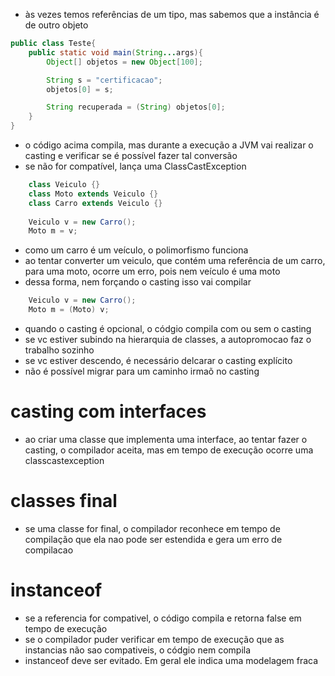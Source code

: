 * às vezes temos referências de um tipo, mas sabemos que a instância é de outro objeto

```java
public class Teste{
    public static void main(String...args){
        Object[] objetos = new Object[100];

        String s = "certificacao";
        objetos[0] = s;

        String recuperada = (String) objetos[0];
    }
}
```

* o código acima compila, mas durante a execução a JVM vai realizar o casting e verificar se é possível fazer tal conversão
* se não for compatível, lança uma ClassCastException

```java
    class Veiculo {}
    class Moto extends Veiculo {}
    class Carro extends Veiculo {}
    
    Veiculo v = new Carro();
    Moto m = v;
```

* como um carro é um veículo, o polimorfismo funciona
* ao tentar converter um veiculo, que contém uma referência de um carro, para uma moto, ocorre um erro, pois nem veículo é uma moto
* dessa forma, nem forçando o casting isso vai compilar

```java
    Veiculo v = new Carro();
    Moto m = (Moto) v;
```

* quando o casting é opcional, o códgio compila com ou sem o casting
* se vc estiver subindo na hierarquia de classes, a autopromocao faz o trabalho sozinho
* se vc estiver descendo, é necessário delcarar o casting explícito
* não é possível migrar para um caminho irmaõ no casting

# casting com interfaces

* ao criar uma classe que implementa uma interface, ao tentar fazer o casting, o compilador aceita, mas em tempo de execução ocorre uma classcastexception

# classes final

* se uma classe for final, o compilador reconhece em tempo de compilação que ela nao pode ser estendida e gera um erro de compilacao

# instanceof

* se a referencia for compativel, o código compila e retorna false em tempo de execução
* se o compilador puder verificar em tempo de execução que as instancias não sao compativeis, o códgio nem compila
* instanceof deve ser evitado. Em geral ele indica uma modelagem fraca
